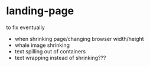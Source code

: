 # landing-page

to fix eventually
<ul>
<li>when shrinking page/changing browser width/height</li>
  <li>whale image shrinking</li>
  <li>text spilling out of containers</li>
  <li>text wrapping instead of shrinking???</li>
</ul>
